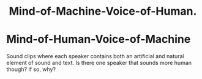 # <div align="center"> Mind-of-Machine-Voice-of-Human.
# Mind-of-Human-Voice-of-Machine

Sound clips where each speaker contains both an artificial and natural element of sound and text. Is there one speaker that sounds more human though? If so, why? </div>
